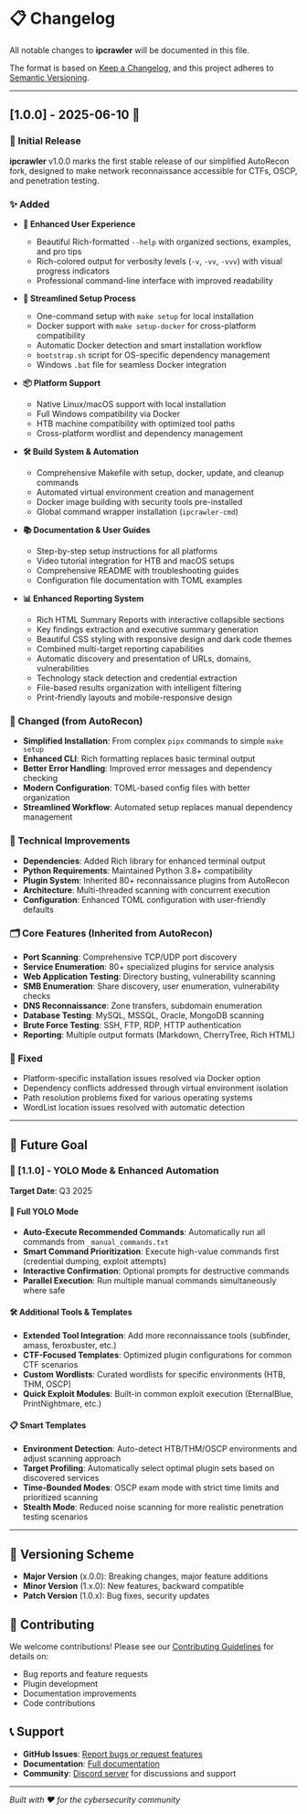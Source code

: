 # 📋 Changelog

All notable changes to **ipcrawler** will be documented in this file.

The format is based on [Keep a Changelog](https://keepachangelog.com/en/1.0.0/),
and this project adheres to [Semantic Versioning](https://semver.org/spec/v2.0.0.html).

---

## [1.0.0] - 2025-06-10 🎉

### 🚀 Initial Release
**ipcrawler** v1.0.0 marks the first stable release of our simplified AutoRecon fork, designed to make network reconnaissance accessible for CTFs, OSCP, and penetration testing.

### ✨ Added
- **🎨 Enhanced User Experience**
  - Beautiful Rich-formatted `--help` with organized sections, examples, and pro tips
  - Rich-colored output for verbosity levels (`-v`, `-vv`, `-vvv`) with visual progress indicators
  - Professional command-line interface with improved readability
  
- **🔧 Streamlined Setup Process**
  - One-command setup with `make setup` for local installation
  - Docker support with `make setup-docker` for cross-platform compatibility
  - Automatic Docker detection and smart installation workflow
  - `bootstrap.sh` script for OS-specific dependency management
  - Windows `.bat` file for seamless Docker integration

- **📦 Platform Support**
  - Native Linux/macOS support with local installation
  - Full Windows compatibility via Docker
  - HTB machine compatibility with optimized tool paths
  - Cross-platform wordlist and dependency management

- **🛠️ Build System & Automation**
  - Comprehensive Makefile with setup, docker, update, and cleanup commands
  - Automated virtual environment creation and management
  - Docker image building with security tools pre-installed
  - Global command wrapper installation (`ipcrawler-cmd`)

- **📚 Documentation & User Guides**
  - Step-by-step setup instructions for all platforms
  - Video tutorial integration for HTB and macOS setups
  - Comprehensive README with troubleshooting guides
  - Configuration file documentation with TOML examples

- **📊 Enhanced Reporting System**
  - Rich HTML Summary Reports with interactive collapsible sections
  - Key findings extraction and executive summary generation
  - Beautiful CSS styling with responsive design and dark code themes
  - Combined multi-target reporting capabilities
  - Automatic discovery and presentation of URLs, domains, vulnerabilities
  - Technology stack detection and credential extraction
  - File-based results organization with intelligent filtering
  - Print-friendly layouts and mobile-responsive design

### 🔄 Changed (from AutoRecon)
- **Simplified Installation**: From complex `pipx` commands to simple `make setup`
- **Enhanced CLI**: Rich formatting replaces basic terminal output
- **Better Error Handling**: Improved error messages and dependency checking
- **Modern Configuration**: TOML-based config files with better organization
- **Streamlined Workflow**: Automated setup replaces manual dependency management

### 🔧 Technical Improvements
- **Dependencies**: Added Rich library for enhanced terminal output
- **Python Requirements**: Maintained Python 3.8+ compatibility
- **Plugin System**: Inherited 80+ reconnaissance plugins from AutoRecon
- **Architecture**: Multi-threaded scanning with concurrent execution
- **Configuration**: Enhanced TOML configuration with user-friendly defaults

### 🗂️ Core Features (Inherited from AutoRecon)
- **Port Scanning**: Comprehensive TCP/UDP port discovery
- **Service Enumeration**: 80+ specialized plugins for service analysis
- **Web Application Testing**: Directory busting, vulnerability scanning
- **SMB Enumeration**: Share discovery, user enumeration, vulnerability checks
- **DNS Reconnaissance**: Zone transfers, subdomain enumeration
- **Database Testing**: MySQL, MSSQL, Oracle, MongoDB scanning
- **Brute Force Testing**: SSH, FTP, RDP, HTTP authentication
- **Reporting**: Multiple output formats (Markdown, CherryTree, Rich HTML)

### 🐛 Fixed
- Platform-specific installation issues resolved via Docker option
- Dependency conflicts addressed through virtual environment isolation
- Path resolution problems fixed for various operating systems
- WordList location issues resolved with automatic detection

---

## 🚀 Future Goal

### 🎯 [1.1.0] - YOLO Mode & Enhanced Automation
**Target Date**: Q3 2025

#### 🚀 Full YOLO Mode
- **Auto-Execute Recommended Commands**: Automatically run all commands from `_manual_commands.txt`
- **Smart Command Prioritization**: Execute high-value commands first (credential dumping, exploit attempts)
- **Interactive Confirmation**: Optional prompts for destructive commands
- **Parallel Execution**: Run multiple manual commands simultaneously where safe

#### 🛠️ Additional Tools & Templates
- **Extended Tool Integration**: Add more reconnaissance tools (subfinder, amass, feroxbuster, etc.)
- **CTF-Focused Templates**: Optimized plugin configurations for common CTF scenarios
- **Custom Wordlists**: Curated wordlists for specific environments (HTB, THM, OSCP)
- **Quick Exploit Modules**: Built-in common exploit execution (EternalBlue, PrintNightmare, etc.)

#### 📋 Smart Templates
- **Environment Detection**: Auto-detect HTB/THM/OSCP environments and adjust scanning approach
- **Target Profiling**: Automatically select optimal plugin sets based on discovered services
- **Time-Bounded Modes**: OSCP exam mode with strict time limits and prioritized scanning
- **Stealth Mode**: Reduced noise scanning for more realistic penetration testing scenarios

---

## 📝 Versioning Scheme

- **Major Version** (x.0.0): Breaking changes, major feature additions
- **Minor Version** (1.x.0): New features, backward compatible
- **Patch Version** (1.0.x): Bug fixes, security updates

## 🤝 Contributing

We welcome contributions! Please see our [Contributing Guidelines](CONTRIBUTING.md) for details on:
- Bug reports and feature requests
- Plugin development
- Documentation improvements
- Code contributions

## 📞 Support

- **GitHub Issues**: [Report bugs or request features](https://github.com/neur0map/ipcrawler/issues)
- **Documentation**: [Full documentation](https://github.com/neur0map/ipcrawler/wiki)
- **Community**: [Discord server](https://discord.gg/ipcrawler) for discussions and support

---

*Built with ❤️ for the cybersecurity community* 